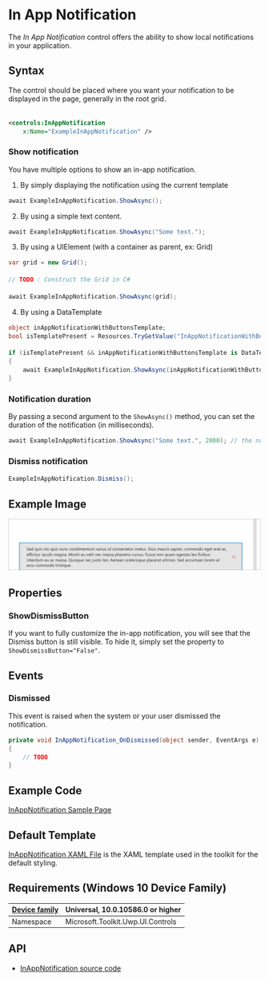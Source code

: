 # In App Notification 

The *In App Notification* control offers the ability to show local notifications in your application.

## Syntax

The control should be placed where you want your notification to be displayed in the page, generally in the root grid.

```xml

<controls:InAppNotification
    x:Name="ExampleInAppNotification" />

```

### Show notification

You have multiple options to show an in-app notification.

1. By simply displaying the notification using the current template

```c#
await ExampleInAppNotification.ShowAsync();
```

2. By using a simple text content.

```c#
await ExampleInAppNotification.ShowAsync("Some text.");
```

3. By using a UIElement (with a container as parent, ex: Grid)

```c#
var grid = new Grid();

// TODO : Construct the Grid in C#

await ExampleInAppNotification.ShowAsync(grid);
```

4. By using a DataTemplate

```c#
object inAppNotificationWithButtonsTemplate;
bool isTemplatePresent = Resources.TryGetValue("InAppNotificationWithButtonsTemplate", out inAppNotificationWithButtonsTemplate);

if (isTemplatePresent && inAppNotificationWithButtonsTemplate is DataTemplate)
{
    await ExampleInAppNotification.ShowAsync(inAppNotificationWithButtonsTemplate as DataTemplate);
}
```

### Notification duration

By passing a second argument to the `ShowAsync()` method, you can set the duration of the notification (in milliseconds).

```c#
await ExampleInAppNotification.ShowAsync("Some text.", 2000); // the notification will appear for 2 seconds
```

### Dismiss notification

```c#
ExampleInAppNotification.Dismiss();
```

## Example Image

![InAppNotification animation](../resources/images/Controls-InAppNotification.gif "InAppNotification")

## Properties

### ShowDismissButton

If you want to fully customize the in-app notification, you will see that the Dismiss button is still visible.
To hide it, simply set the property to `ShowDismissButton="False"`.

## Events

### Dismissed

This event is raised when the system or your user dismissed the notification.

```c#
private void InAppNotification_OnDismissed(object sender, EventArgs e)
{
    // TODO
}
```

## Example Code

[InAppNotification Sample Page](../../Microsoft.Toolkit.Uwp.SampleApp/SamplePages/InAppNotification)

## Default Template 

[InAppNotification XAML File](../..//Microsoft.Toolkit.Uwp.UI.Controls/InAppNotification/InAppNotification.xaml) is the XAML template used in the toolkit for the default styling.

## Requirements (Windows 10 Device Family)

| [Device family](http://go.microsoft.com/fwlink/p/?LinkID=526370) | Universal, 10.0.10586.0 or higher |
| --- | --- |
| Namespace | Microsoft.Toolkit.Uwp.UI.Controls |

## API

* [InAppNotification source code](../..//Microsoft.Toolkit.Uwp.UI.Controls/InAppNotification)

